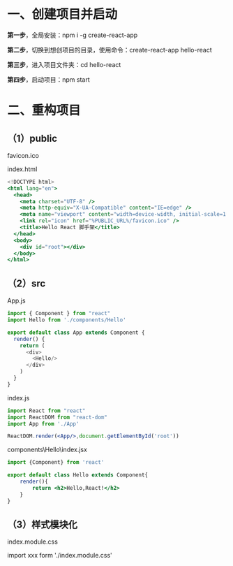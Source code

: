 # 一、创建项目并启动

**第一步**，全局安装：npm i -g create-react-app

**第二步**，切换到想创项目的目录，使用命令：create-react-app hello-react

**第三步**，进入项目文件夹：cd hello-react

**第四步**，启动项目：npm start



# 二、重构项目

## （1）public

favicon.ico

index.html

```jsx
<!DOCTYPE html>
<html lang="en">
  <head>
    <meta charset="UTF-8" />
    <meta http-equiv="X-UA-Compatible" content="IE=edge" />
    <meta name="viewport" content="width=device-width, initial-scale=1.0" />
    <link rel="icon" href="%PUBLIC_URL%/favicon.ico" />
    <title>Hello React 脚手架</title>
  </head>
  <body>
    <div id="root"></div>
  </body>
</html>
```

## （2）src

App.js

```js
import { Component } from "react"
import Hello from './components/Hello'

export default class App extends Component {
  render() {
    return (
      <div>
        <Hello/>
      </div>
    )
  }
}
```

index.js

```jsx
import React from "react"
import ReactDOM from "react-dom"
import App from './App'

ReactDOM.render(<App/>,document.getElementById('root'))
```

components\Hello\index.jsx

```jsx
import {Component} from 'react'

export default class Hello extends Component{
	render(){
		return <h2>Hello,React!</h2>
	}
}
```

## （3）样式模块化

index.module.css

import xxx form './index.module.css'